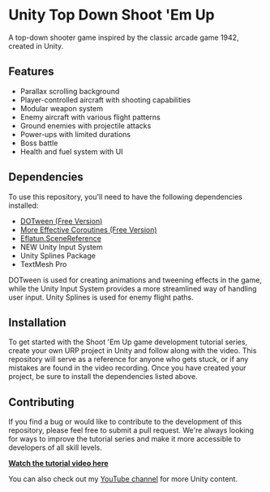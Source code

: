 # Unity Top Down Shoot 'Em Up

A top-down shooter game inspired by the classic arcade game 1942, created in Unity.

## Features

- Parallax scrolling background
- Player-controlled aircraft with shooting capabilities
- Modular weapon system
- Enemy aircraft with various flight patterns
- Ground enemies with projectile attacks
- Power-ups with limited durations
- Boss battle
- Health and fuel system with UI

## Dependencies

To use this repository, you'll need to have the following dependencies installed:

- [DOTween (Free Version)](https://assetstore.unity.com/packages/tools/animation/dotween-hotween-v2-27676)
- [More Effective Coroutines (Free Version)](https://assetstore.unity.com/packages/tools/animation/more-effective-coroutines-free-54975)
- [Eflatun.SceneReference](https://github.com/starikcetin/Eflatun.SceneReference)
- NEW Unity Input System
- Unity Splines Package
- TextMesh Pro

DOTween is used for creating animations and tweening effects in the game, while the Unity Input System provides a more streamlined way of handling user input. Unity Splines is used
for enemy flight paths.

## Installation

To get started with the Shoot 'Em Up game development tutorial series, create your own URP project in Unity and follow along with the video. This repository will serve as a reference for anyone who gets stuck, or if any mistakes are found in the video recording. Once you have created your project, be sure to install the dependencies listed above.

## Contributing

If you find a bug or would like to contribute to the development of this repository, please feel free to submit a pull request. We're always looking for ways to improve the tutorial series and make it more accessible to developers of all skill levels.

[**Watch the tutorial video here**](https://www.youtube.com/watch?v=XzgTl6MPz-E)

You can also check out my [YouTube channel](https://www.youtube.com/@git-amend?sub_confirmation=1) for more Unity content.
